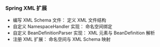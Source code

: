 ### Spring XML 扩展

- 编写 XML Schema 文件： 定义 XML 文件结构
- 自定义 NamespaceHandler 实现： 命名空间绑定
- 自定义 BeanDefinitionParser 实现： XML 元素与 BeanDefinition 解析
- 注册 XML 扩展： 命名空间与 XML Schema 映射